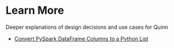 # Learn More

Deeper explanations of design decisions and use cases for Quinn

- [Convert PySpark DataFrame Columns to a Python List](column_to_list.md)
